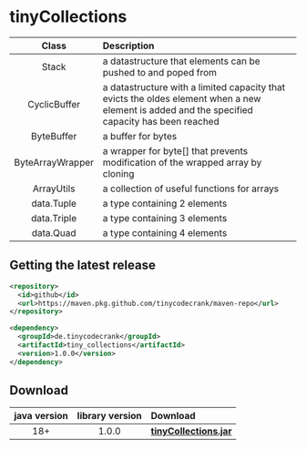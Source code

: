# tinyCollections

Class            | Description
:--------------: | :----------
Stack            | a datastructure that elements can be pushed to and poped from
CyclicBuffer     | a datastructure with a limited capacity that evicts the oldes element when a new element is added and the specified capacity has been reached
ByteBuffer       | a buffer for bytes
ByteArrayWrapper | a wrapper for byte[] that prevents modification of the wrapped array by cloning
ArrayUtils       | a collection of useful functions for arrays
data.Tuple       | a type containing 2 elements
data.Triple      | a type containing 3 elements
data.Quad        | a type containing 4 elements

## Getting the latest release

```xml
<repository>
  <id>github</id>
  <url>https://maven.pkg.github.com/tinycodecrank/maven-repo</url>
</repository>
```

```xml
<dependency>
  <groupId>de.tinycodecrank</groupId>
  <artifactId>tiny_collections</artifactId>
  <version>1.0.0</version>
</dependency>
```

## Download
java version | library version | Download
:----------: | :-------------: | :-------
18+          | 1.0.0           | [**tinyCollections.jar**](https://github.com/tinycodecrank/tinyCollections/releases/download/v1.0.0/tinyCollections.jar)

